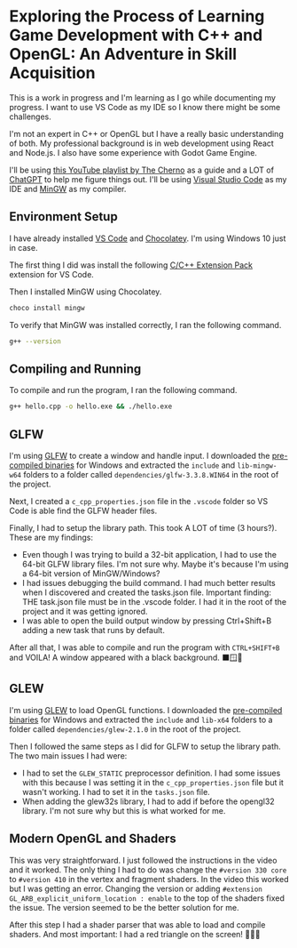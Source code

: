 # Exploring the Process of Learning Game Development with C++ and OpenGL: An Adventure in Skill Acquisition
This is a work in progress and I'm learning as I go while documenting my progress. I want to use VS Code as my IDE so I know there might be some challenges.

I'm not an expert in C++ or OpenGL but I have a really basic understanding of both. My professional background is in web development using React and Node.js. I also have some experience with Godot Game Engine.

I'll be using [this YouTube playlist by The Cherno](https://www.youtube.com/watch?v=W3gAzLwfIP0&list=PLlrATfBNZ98foTJPJ_Ev03o2oq3-GGOS2&index=1) as a guide and a LOT of [ChatGPT](https://chat.openai.com/) to help me figure things out. I'll be using [Visual Studio Code](https://code.visualstudio.com/) as my IDE and [MinGW](http://www.mingw.org/) as my compiler.

## Environment Setup
I have already installed [VS Code](https://code.visualstudio.com/) and [Chocolatey](https://chocolatey.org/). I'm using Windows 10 just in case.

The first thing I did was install the following [C/C++ Extension Pack](https://marketplace.visualstudio.com/items?itemName=ms-vscode.cpptools-extension-pack) extension for VS Code.

Then I installed MinGW using Chocolatey.

```bash
choco install mingw
```

To verify that MinGW was installed correctly, I ran the following command.

```bash
g++ --version
```

## Compiling and Running
To compile and run the program, I ran the following command.

```bash
g++ hello.cpp -o hello.exe && ./hello.exe
```

## GLFW
I'm using [GLFW](https://www.glfw.org/) to create a window and handle input. I downloaded the [pre-compiled binaries](https://www.glfw.org/download.html) for Windows and extracted the `include` and `lib-mingw-w64` folders to a folder called `dependencies/glfw-3.3.8.WIN64` in the root of the project.

Next, I created a `c_cpp_properties.json` file in the `.vscode` folder so VS Code is able find the GLFW header files.

Finally, I had to setup the library path. This took A LOT of time (3 hours?). These are my findings:

- Even though I was trying to build a 32-bit application, I had to use the 64-bit GLFW library files. I'm not sure why. Maybe it's because I'm using a 64-bit version of MinGW/Windows?
- I had issues debugging the build command. I had much better results when I discovered and created the tasks.json file. Important finding: THE task.json file must be in the .vscode folder. I had it in the root of the project and it was getting ignored.
- I was able to open the build output window by pressing Ctrl+Shift+B adding a new task that runs by default.

After all that, I was able to compile and run the program with `CTRL+SHIFT+B` and VOILA! A window appeared with a black background. ⬛🪟🥳

## GLEW
I'm using [GLEW](http://glew.sourceforge.net/) to load OpenGL functions. I downloaded the [pre-compiled binaries](http://glew.sourceforge.net/) for Windows and extracted the `include` and `lib-x64` folders to a folder called `dependencies/glew-2.1.0` in the root of the project.

Then I followed the same steps as I did for GLFW to setup the library path. The two main issues I had were:

- I had to set the `GLEW_STATIC` preprocessor definition. I had some issues with this because I was setting it in the `c_cpp_properties.json` file but it wasn't working. I had to set it in the `tasks.json` file.
- When adding the glew32s library, I had to add if before the opengl32 library. I'm not sure why but this is what worked for me.

## Modern OpenGL and Shaders
This was very straightforward. I just followed the instructions in the video and it worked. The only thing I had to do was change the `#version 330 core` to `#version 410` in the vertex and fragment shaders. In the video this worked but I was getting an error. Changing the version or adding `#extension GL_ARB_explicit_uniform_location : enable` to the top of the shaders fixed the issue. The version seemed to be the better solution for me.

After this step I had a shader parser that was able to load and compile shaders. And most important: I had a red triangle on the screen! 🔺🔺🔺